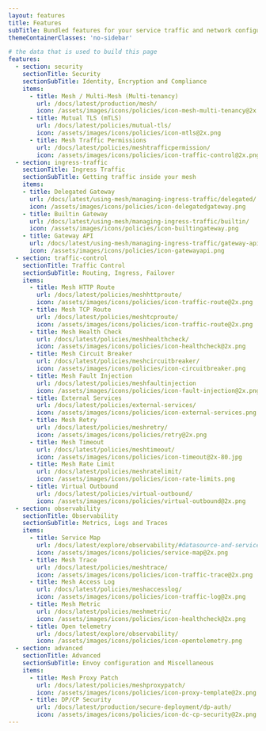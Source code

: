 ```yaml
---
layout: features
title: Features
subTitle: Bundled features for your service traffic and network configuration.
themeContainerClasses: 'no-sidebar'

# the data that is used to build this page
features:
  - section: security
    sectionTitle: Security
    sectionSubTitle: Identity, Encryption and Compliance
    items:
      - title: Mesh / Multi-Mesh (Multi-tenancy)
        url: /docs/latest/production/mesh/
        icon: /assets/images/icons/policies/icon-mesh-multi-tenancy@2x.png
      - title: Mutual TLS (mTLS)
        url: /docs/latest/policies/mutual-tls/
        icon: /assets/images/icons/policies/icon-mtls@2x.png
      - title: Mesh Traffic Permissions
        url: /docs/latest/policies/meshtrafficpermission/
        icon: /assets/images/icons/policies/icon-traffic-control@2x.png
  - section: ingress-traffic
    sectionTitle: Ingress Traffic
    sectionSubTitle: Getting traffic inside your mesh
    items:
    - title: Delegated Gateway
      url: /docs/latest/using-mesh/managing-ingress-traffic/delegated/
      icon: /assets/images/icons/policies/icon-delegatedgateway.png
    - title: Builtin Gateway
      url: /docs/latest/using-mesh/managing-ingress-traffic/builtin/
      icon: /assets/images/icons/policies/icon-builtingateway.png
    - title: Gateway API
      url: /docs/latest/using-mesh/managing-ingress-traffic/gateway-api/
      icon: /assets/images/icons/policies/icon-gatewayapi.png
  - section: traffic-control
    sectionTitle: Traffic Control
    sectionSubTitle: Routing, Ingress, Failover
    items:
      - title: Mesh HTTP Route 
        url: /docs/latest/policies/meshhttproute/
        icon: /assets/images/icons/policies/icon-traffic-route@2x.png
      - title: Mesh TCP Route
        url: /docs/latest/policies/meshtcproute/
        icon: /assets/images/icons/policies/icon-traffic-route@2x.png
      - title: Mesh Health Check
        url: /docs/latest/policies/meshhealthcheck/
        icon: /assets/images/icons/policies/icon-healthcheck@2x.png
      - title: Mesh Circuit Breaker
        url: /docs/latest/policies/meshcircuitbreaker/
        icon: /assets/images/icons/policies/icon-circuitbreaker.png
      - title: Mesh Fault Injection
        url: /docs/latest/policies/meshfaultinjection
        icon: /assets/images/icons/policies/icon-fault-injection@2x.png
      - title: External Services
        url: /docs/latest/policies/external-services/
        icon: /assets/images/icons/policies/icon-external-services.png
      - title: Mesh Retry
        url: /docs/latest/policies/meshretry/
        icon: /assets/images/icons/policies/retry@2x.png
      - title: Mesh Timeout
        url: /docs/latest/policies/meshtimeout/
        icon: /assets/images/icons/policies/icon-timeout@2x-80.jpg
      - title: Mesh Rate Limit
        url: /docs/latest/policies/meshratelimit/
        icon: /assets/images/icons/policies/icon-rate-limits.png
      - title: Virtual Outbound
        url: /docs/latest/policies/virtual-outbound/
        icon: /assets/images/icons/policies/virtual-outbound@2x.png
  - section: observability
    sectionTitle: Observability
    sectionSubTitle: Metrics, Logs and Traces
    items:
      - title: Service Map
        url: /docs/latest/explore/observability/#datasource-and-service-map
        icon: /assets/images/icons/policies/service-map@2x.png
      - title: Mesh Trace
        url: /docs/latest/policies/meshtrace/
        icon: /assets/images/icons/policies/icon-traffic-trace@2x.png
      - title: Mesh Access Log
        url: /docs/latest/policies/meshaccesslog/
        icon: /assets/images/icons/policies/icon-traffic-log@2x.png
      - title: Mesh Metric 
        url: /docs/latest/policies/meshmetric/
        icon: /assets/images/icons/policies/icon-healthcheck@2x.png
      - title: Open telemetry
        url: /docs/latest/explore/observability/
        icon: /assets/images/icons/policies/icon-opentelemetry.png
  - section: advanced
    sectionTitle: Advanced
    sectionSubTitle: Envoy configuration and Miscellaneous
    items:
      - title: Mesh Proxy Patch 
        url: /docs/latest/policies/meshproxypatch/
        icon: /assets/images/icons/policies/icon-proxy-template@2x.png
      - title: DP/CP Security
        url: /docs/latest/production/secure-deployment/dp-auth/
        icon: /assets/images/icons/policies/icon-dc-cp-security@2x.png
---
```

